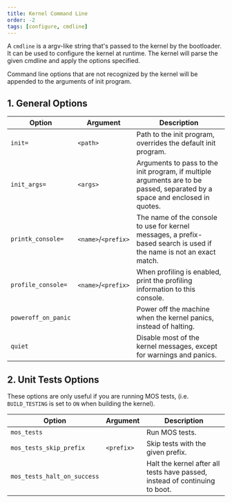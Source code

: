 ```yaml
---
title: Kernel Command Line
order: -2
tags: [configure, cmdline]
---
```


A `cmdline` is a argv-like string that's passed to the kernel by the bootloader.
It can be used to configure the kernel at runtime. The kernel will parse the given
cmdline and apply the options specified.

Command line options that are not recognized by the kernel will be appended to the arguments
of init program.

## 1. General Options

| Option              | Argument            | Description                                                                                                                 |
| ------------------- | ------------------- | --------------------------------------------------------------------------------------------------------------------------- |
| `init=`             | `<path>`            | Path to the init program, overrides the default init program.                                                               |
| `init_args=`        | `<args>`            | Arguments to pass to the init program, if multiple arguments are to be passed, separated by a space and enclosed in quotes. |
| `printk_console=`   | `<name>`/`<prefix>` | The name of the console to use for kernel messages, a prefix-based search is used if the name is not an exact match.        |
| `profile_console=`  | `<name>`/`<prefix>` | When profiling is enabled, print the profiling information to this console.                                                 |
| `poweroff_on_panic` |                     | Power off the machine when the kernel panics, instead of halting.                                                           |
| `quiet`             |                     | Disable most of the kernel messages, except for warnings and panics.                                                        |

## 2. Unit Tests Options

These options are only useful if you are running MOS tests, (i.e. `BUILD_TESTING` is set to `ON` when building the kernel).

| Option                      | Argument   | Description                                                                 |
| --------------------------- | ---------- | --------------------------------------------------------------------------- |
| `mos_tests`                 |            | Run MOS tests.                                                              |
| `mos_tests_skip_prefix`     | `<prefix>` | Skip tests with the given prefix.                                           |
| `mos_tests_halt_on_success` |            | Halt the kernel after all tests have passed, instead of continuing to boot. |
